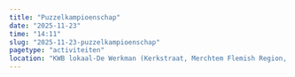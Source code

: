 ```yaml
---
title: "Puzzelkampioenschap"
date: "2025-11-23"
time: "14:11"
slug: "2025-11-23-puzzelkampioenschap"
pagetype: "activiteiten"
location: "KWB lokaal-De Werkman (Kerkstraat, Merchtem Flemish Region, Belgium)"
---
```




